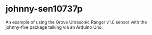 # johnny-sen10737p
An example of using the Grove Ultrasonic Ranger v1.0 sensor with the johnny-five package talking via an Arduino Uno.
